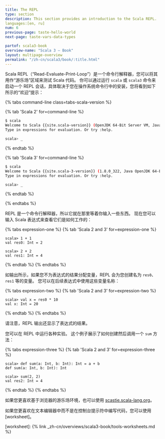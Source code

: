 ```yaml
---
title: The REPL
type: section
description: This section provides an introduction to the Scala REPL.
languages:[en, ru]
num: 6
previous-page: taste-hello-world
next-page: taste-vars-data-types

partof: scala3-book
overview-name: "Scala 3 — Book"
layout: multipage-overview
permalink: "/zh-cn/scala3/book/:title.html"
---
```



Scala REPL（“Read-Evaluate-Print-Loop”）是一个命令行解释器，您可以将其用作“游乐场”区域来测试 Scala 代码。
你可以通过运行 `scala` 或 `scala3` 命令来启动一个 REPL 会话，具体取决于您在操作系统命令行中的安装，您将看到如下所示的“欢迎”提示：

{% tabs command-line class=tabs-scala-version %}

{% tab 'Scala 2' for=command-line %}
```bash
$ scala
Welcome to Scala {{site.scala-version}} (OpenJDK 64-Bit Server VM, Java 1.8.0_342).
Type in expressions for evaluation. Or try :help.

scala> _
```
{% endtab %}

{% tab 'Scala 3' for=command-line %}
```bash
$ scala
Welcome to Scala {{site.scala-3-version}} (1.8.0_322, Java OpenJDK 64-Bit Server VM).
Type in expressions for evaluation. Or try :help.

scala> _
```
{% endtab %}

{% endtabs %}

REPL 是一个命令行解释器，所以它就在那里等着你输入一些东西。
现在您可以输入 Scala 表达式来查看它们是如何工作的：

{% tabs expression-one %}
{% tab 'Scala 2 and 3' for=expression-one %}
````
scala> 1 + 1
val res0: Int = 2

scala> 2 + 2
val res1: Int = 4
````
{% endtab %}
{% endtabs %}

如输出所示，如果您不为表达式的结果分配变量，REPL 会为您创建名为 `res0`、`res1` 等的变量。
您可以在后续表达式中使用这些变量名称：

{% tabs expression-two %}
{% tab 'Scala 2 and 3' for=expression-two %}
````
scala> val x = res0 * 10
val x: Int = 20
````
{% endtab %}
{% endtabs %}

请注意，REPL 输出还显示了表达式的结果。

您可以在 REPL 中运行各种实验。
这个例子展示了如何创建然后调用一个 `sum` 方法：

{% tabs expression-three %}
{% tab 'Scala 2 and 3' for=expression-three %}
````
scala> def sum(a: Int, b: Int): Int = a + b
def sum(a: Int, b: Int): Int

scala> sum(2, 2)
val res2: Int = 4
````
{% endtab %}
{% endtabs %}

如果您更喜欢基于浏览器的游乐场环境，也可以使用 [scastie.scala-lang.org](https://scastie.scala-lang.org)。

如果您更喜欢在文本编辑器中而不是在控制台提示符中编写代码，您可以使用 [worksheet]。

[worksheet]: {% link _zh-cn/overviews/scala3-book/tools-worksheets.md %}
